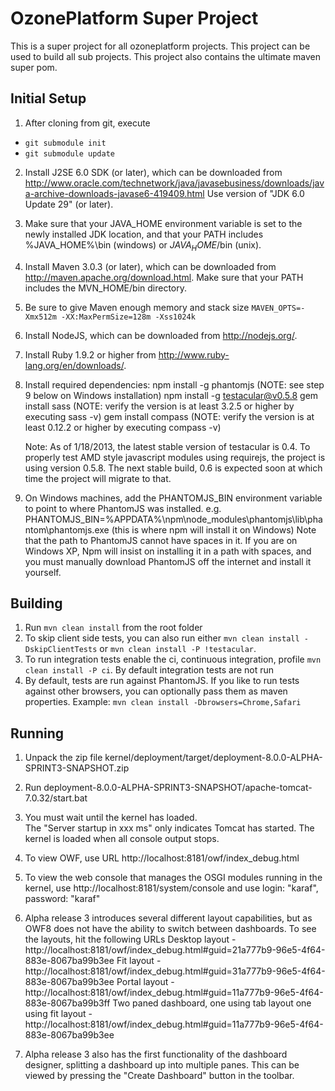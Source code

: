 OzonePlatform Super Project 
======================

This is a super project for all ozoneplatform projects.  This project can be used to build all sub projects.
This project also contains the ultimate maven super pom.

Initial Setup
-------------

1. After cloning from git, execute
 * `git submodule init`
 * `git submodule update`

2. Install J2SE 6.0 SDK (or later), which can be downloaded from
   http://www.oracle.com/technetwork/java/javasebusiness/downloads/java-archive-downloads-javase6-419409.html
   Use version of "JDK 6.0 Update 29" (or later).

3. Make sure that your JAVA_HOME environment variable is set to the newly installed
   JDK location, and that your PATH includes %JAVA_HOME%\bin (windows) or 
   $JAVA_HOME$/bin (unix).

4. Install Maven 3.0.3 (or later), which can be downloaded from
   http://maven.apache.org/download.html. Make sure that your PATH includes 
   the MVN_HOME/bin directory. 

5. Be sure to give Maven enough memory and stack size `MAVEN_OPTS=-Xmx512m -XX:MaxPermSize=128m -Xss1024k`
   
6. Install NodeJS, which can be downloaded from http://nodejs.org/.

7. Install Ruby 1.9.2 or higher from http://www.ruby-lang.org/en/downloads/.

8. Install required dependencies:
       npm install -g phantomjs (NOTE: see step 9 below on Windows installation)
       npm install -g testacular@v0.5.8
       gem install sass (NOTE: verify the version is at least 3.2.5 or higher by executing sass -v)
       gem install compass (NOTE: verify the version is at least 0.12.2 or higher by executing compass -v)
       
   Note: As of 1/18/2013, the latest stable version of testacular is 0.4.  To properly test AMD style javascript modules
   using requirejs, the project is using version 0.5.8.  The next stable build, 0.6 is expected soon at which time the
   project will migrate to that.

9. On Windows machines, add the PHANTOMJS_BIN environment variable to point to where PhantomJS was installed.
		e.g.  PHANTOMJS_BIN=%APPDATA%\npm\node_modules\phantomjs\lib\phantom\phantomjs.exe (this is where npm will install it on Windows)
		Note that the path to PhantomJS cannot have spaces in it.  If you are on Windows XP, Npm will insist on installing it in a path
		with spaces, and you must manually download PhantomJS off the internet and install it yourself.


Building
--------
1. Run `mvn clean install` from the root folder
2. To skip client side tests, you can also run either `mvn clean install -DskipClientTests` or `mvn clean install -P !testacular`.
3. To run integration tests enable the ci, continuous integration, profile `mvn clean install -P ci`.  By default integration tests are not run
4. By default, tests are run against PhantomJS. If you like to run tests against other browsers, you can optionally pass them as maven properties.
       Example: `mvn clean install -Dbrowsers=Chrome,Safari`

Running
--------
1. Unpack the zip file kernel/deployment/target/deployment-8.0.0-ALPHA-SPRINT3-SNAPSHOT.zip
2. Run deployment-8.0.0-ALPHA-SPRINT3-SNAPSHOT/apache-tomcat-7.0.32/start.bat
3. You must wait until the kernel has loaded.  
   The "Server startup in xxx ms" only indicates Tomcat has started.
   The kernel is loaded when all console output stops.
4. To view OWF, use URL http://localhost:8181/owf/index_debug.html
5. To view the web console that manages the OSGI modules running in the kernel, use http://localhost:8181/system/console
   and use login: "karaf", password: "karaf"
   
6. Alpha release 3 introduces several different layout capabilities, but as OWF8 does not have the ability to switch between dashboards.
   To see the layouts, hit the following URLs
     Desktop layout - http://localhost:8181/owf/index_debug.html#guid=21a777b9-96e5-4f64-883e-8067ba99b3ee
     Fit layout - http://localhost:8181/owf/index_debug.html#guid=31a777b9-96e5-4f64-883e-8067ba99b3ee
     Portal layout -  http://localhost:8181/owf/index_debug.html#guid=11a777b9-96e5-4f64-883e-8067ba99b3ff
     Two paned dashboard, one using tab layout one using fit layout - http://localhost:8181/owf/index_debug.html#guid=11a777b9-96e5-4f64-883e-8067ba99b3ee
7. Alpha release 3 also has the first functionality of the dashboard designer, splitting a dashboard up into multiple panes.
   This can be viewed by pressing the "Create Dashboard" button in the toolbar.
   
